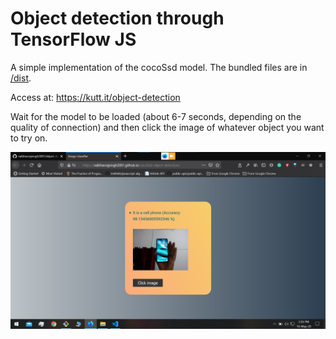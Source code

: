 # Object detection through TensorFlow JS

A simple implementation of the cocoSsd model. The bundled files are in [/dist](https://github.com/vaibhavrajsingh2001/object-detection-using-cocoSsd/tree/master/dist).

Access at: https://kutt.it/object-detection

Wait for the model to be loaded (about 6-7 seconds, depending on the quality of connection)
and then click the image of whatever object you want to try on.

![Sample Image](image.png)